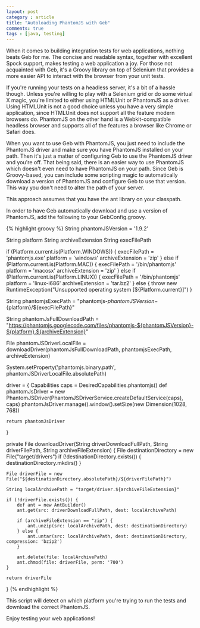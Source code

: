 ```yaml
---
layout: post
category : article
title: "Autoloading PhantomJS with Geb"
comments: true
tags : [java, testing]
---
```


When it comes to building integration tests for web applications, nothing beats Geb for me. The concise and readable syntax, together with excellent Spock support, makes testing a web application a joy. For those not acquainted with Geb, it's a Groovy library on top of Selenium that provides a more easier API to interact with the browser from your unit tests. <!--more-->

If you're running your tests on a headless server, it's a bit of a hassle though. Unless you're willing to play with a Selenium grid or do some virtual X magic, you're limited to either using HTMLUnit or PhantomJS as a driver. Using HTMLUnit is not a good choice unless you have a very simple application, since HTMLUnit does not support all the feature modern browsers do. PhantomJS on the other hand is a Webkit-compatible headless browser and supports all of the features a browser like Chrome or Safari does.

When you want to use Geb with PhantomJS, you just need to include the PhantomJS driver and make sure you have PhantomJS installed on your path. Then it's just a matter of configuring Geb to use the PhantomJS driver and you're off. That being said, there is an easier way to use PhantomJS which doesn't even need to have PhantomJS on your path. Since Geb is Groovy-based, you can include some scripting magic to automatically download a version of PhantomJS and configure Geb to use that version. This way you don't need to alter the path of your server.

This approach assumes that you have the ant library on your classpath.

In order to have Geb automatically download and use a version of PhantomJS, add the following to your GebConfig.groovy.

{% highlight groovy %}
String phantomJSVersion = '1.9.2'

String platform
String archiveExtension
String execFilePath

if (Platform.current.is(Platform.WINDOWS)) {
    execFilePath = 'phantomjs.exe'
    platform = 'windows'
    archiveExtension = 'zip'
}
else if (Platform.current.is(Platform.MAC)) {
    execFilePath = '/bin/phantomjs'
    platform = 'macosx'
    archiveExtension = 'zip'
} else if (Platform.current.is(Platform.LINUX)) {
    execFilePath = '/bin/phantomjs'
    platform = 'linux-i686'
    archiveExtension = 'tar.bz2'
} else {
    throw new RuntimeException("Unsupported operating system [${Platform.current}]")
}

String phantomjsExecPath = "phantomjs-${phantomJSVersion}-${platform}/${execFilePath}"

String phantomJsFullDownloadPath = "https://phantomjs.googlecode.com/files/phantomjs-${phantomJSVersion}-${platform}.${archiveExtension}"

File phantomJSDriverLocalFile = downloadDriver(phantomJsFullDownloadPath, phantomjsExecPath, archiveExtension)

System.setProperty('phantomjs.binary.path', phantomJSDriverLocalFile.absolutePath)

driver = {
    Capabilities caps = DesiredCapabilities.phantomjs()
    def phantomJsDriver = new PhantomJSDriver(PhantomJSDriverService.createDefaultService(caps), caps)
    phantomJsDriver.manage().window().setSize(new Dimension(1028, 768))

    return phantomJsDriver
}

private File downloadDriver(String driverDownloadFullPath, String driverFilePath, String archiveFileExtension) {
    File destinationDirectory = new File("target/drivers")
    if (!destinationDirectory.exists()) {
        destinationDirectory.mkdirs()
    }

    File driverFile = new File("${destinationDirectory.absolutePath}/${driverFilePath}")

    String localArchivePath = "target/driver.${archiveFileExtension}"

    if (!driverFile.exists()) {
        def ant = new AntBuilder()
        ant.get(src: driverDownloadFullPath, dest: localArchivePath)

        if (archiveFileExtension == "zip") {
            ant.unzip(src: localArchivePath, dest: destinationDirectory)
        } else {
            ant.untar(src: localArchivePath, dest: destinationDirectory, compression: 'bzip2')
        }

        ant.delete(file: localArchivePath)
        ant.chmod(file: driverFile, perm: '700')
    }

    return driverFile
}
{% endhighlight %}

This script will detect on which platform you're trying to run the tests and download the correct PhantomJS. 

Enjoy testing your web applications!
